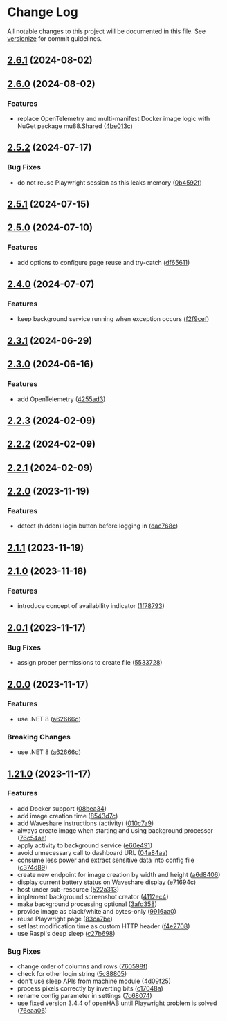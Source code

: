 # Change Log

All notable changes to this project will be documented in this file. See [versionize](https://github.com/versionize/versionize) for commit guidelines.

<a name="2.6.1"></a>
## [2.6.1](https://www.github.com/mu88/ScreenshotCreator/releases/tag/v2.6.1) (2024-08-02)

<a name="2.6.0"></a>
## [2.6.0](https://www.github.com/mu88/ScreenshotCreator/releases/tag/v2.6.0) (2024-08-02)

### Features

* replace OpenTelemetry and multi-manifest Docker image logic with NuGet package mu88.Shared ([4be013c](https://www.github.com/mu88/ScreenshotCreator/commit/4be013cd041236e0c419de3f64e1acb476465325))

<a name="2.5.2"></a>
## [2.5.2](https://www.github.com/mu88/ScreenshotCreator/releases/tag/v2.5.2) (2024-07-17)

### Bug Fixes

* do not reuse Playwright session as this leaks memory ([0b4592f](https://www.github.com/mu88/ScreenshotCreator/commit/0b4592f3d14d1d346c65dfc27abbb77b69c19eba))

<a name="2.5.1"></a>
## [2.5.1](https://www.github.com/mu88/ScreenshotCreator/releases/tag/v2.5.1) (2024-07-15)

<a name="2.5.0"></a>
## [2.5.0](https://www.github.com/mu88/ScreenshotCreator/releases/tag/v2.5.0) (2024-07-10)

### Features

* add options to configure page reuse and try-catch ([df65611](https://www.github.com/mu88/ScreenshotCreator/commit/df65611b39c0d6969383b55dd323ff422afae753))

<a name="2.4.0"></a>
## [2.4.0](https://www.github.com/mu88/ScreenshotCreator/releases/tag/v2.4.0) (2024-07-07)

### Features

* keep background service running when exception occurs ([f2f9cef](https://www.github.com/mu88/ScreenshotCreator/commit/f2f9cefcb2051a757506aaf75be661deb1d029b2))

<a name="2.3.1"></a>
## [2.3.1](https://www.github.com/mu88/ScreenshotCreator/releases/tag/v2.3.1) (2024-06-29)

<a name="2.3.0"></a>
## [2.3.0](https://www.github.com/mu88/ScreenshotCreator/releases/tag/v2.3.0) (2024-06-16)

### Features

* add OpenTelemetry ([4255ad3](https://www.github.com/mu88/ScreenshotCreator/commit/4255ad3719234f33b77d8bef008678aba9662703))

<a name="2.2.3"></a>
## [2.2.3](https://www.github.com/mu88/ScreenshotCreator/releases/tag/v2.2.3) (2024-02-09)

<a name="2.2.2"></a>
## [2.2.2](https://www.github.com/mu88/ScreenshotCreator/releases/tag/v2.2.2) (2024-02-09)

<a name="2.2.1"></a>
## [2.2.1](https://www.github.com/mu88/ScreenshotCreator/releases/tag/v2.2.1) (2024-02-09)

<a name="2.2.0"></a>
## [2.2.0](https://www.github.com/mu88/ScreenshotCreator/releases/tag/v2.2.0) (2023-11-19)

### Features

* detect (hidden) login button before logging in ([dac768c](https://www.github.com/mu88/ScreenshotCreator/commit/dac768ca6b3fcfd6f1a630eb97b855dcc8ac24bf))

<a name="2.1.1"></a>
## [2.1.1](https://www.github.com/mu88/ScreenshotCreator/releases/tag/v2.1.1) (2023-11-19)

<a name="2.1.0"></a>
## [2.1.0](https://www.github.com/mu88/ScreenshotCreator/releases/tag/v2.1.0) (2023-11-18)

### Features

* introduce concept of availability indicator ([1f78793](https://www.github.com/mu88/ScreenshotCreator/commit/1f787938034ff155c184b567c9e4395d84b8a3d5))

<a name="2.0.1"></a>
## [2.0.1](https://www.github.com/mu88/ScreenshotCreator/releases/tag/v2.0.1) (2023-11-17)

### Bug Fixes

* assign proper permissions to create file ([5533728](https://www.github.com/mu88/ScreenshotCreator/commit/5533728787a366d93000e481e8545d86b3915e14))

<a name="2.0.0"></a>
## [2.0.0](https://www.github.com/mu88/ScreenshotCreator/releases/tag/v2.0.0) (2023-11-17)

### Features

* use .NET 8 ([a62666d](https://www.github.com/mu88/ScreenshotCreator/commit/a62666d7ea2d076e42535fe34debb41cda9f520c))

### Breaking Changes

* use .NET 8 ([a62666d](https://www.github.com/mu88/ScreenshotCreator/commit/a62666d7ea2d076e42535fe34debb41cda9f520c))

<a name="1.21.0"></a>
## [1.21.0](https://www.github.com/mu88/ScreenshotCreator/releases/tag/v1.21.0) (2023-11-17)

### Features

* add Docker support ([08bea34](https://www.github.com/mu88/ScreenshotCreator/commit/08bea3403e7a8b61281c379c8d21bd13b9140c67))
* add image creation time ([8543d7c](https://www.github.com/mu88/ScreenshotCreator/commit/8543d7cb1aa187c31523938db52abfeb28c9aaf6))
* add Waveshare instructions (activity) ([010c7a9](https://www.github.com/mu88/ScreenshotCreator/commit/010c7a960d6d104894c1e24dc6c5f3f0c907a058))
* always create image when starting and using background processor ([76c54ae](https://www.github.com/mu88/ScreenshotCreator/commit/76c54ae82489bb8b7f8b4c310102f50f78b296cb))
* apply activity to background service ([e60e491](https://www.github.com/mu88/ScreenshotCreator/commit/e60e4918418145e85c31aa2eac434d571e18f8cc))
* avoid unnecessary call to dashboard URL ([04a84aa](https://www.github.com/mu88/ScreenshotCreator/commit/04a84aa515e57235f7914bf305a8ec996d58bbdc))
* consume less power and extract sensitive data into config file ([c374d89](https://www.github.com/mu88/ScreenshotCreator/commit/c374d89dbd3ec8ff666bc3b113ac5daa18cfc2c5))
* create new endpoint for image creation by width and height ([a6d8406](https://www.github.com/mu88/ScreenshotCreator/commit/a6d84067e078655bbd3c10d176a6a443c44062ba))
* display current battery status on Waveshare display ([e71694c](https://www.github.com/mu88/ScreenshotCreator/commit/e71694c66a99247b5f3bdc3b8c54e46cf4c5b237))
* host under sub-resource ([522a313](https://www.github.com/mu88/ScreenshotCreator/commit/522a313c991bd48cb1992f1bd5f401d660dfb154))
* implement background screenshot creator ([4112ec4](https://www.github.com/mu88/ScreenshotCreator/commit/4112ec4ea97fc6e625a1a5a7f7b288068f55434f))
* make background processing optional ([3afd358](https://www.github.com/mu88/ScreenshotCreator/commit/3afd358dc6ee9eab33dce91efd1969063cbcc796))
* provide image as black/white and bytes-only ([9916aa0](https://www.github.com/mu88/ScreenshotCreator/commit/9916aa0eca59340ae7757e9d46de3c08b238fb44))
* reuse Playwright page ([83ca7be](https://www.github.com/mu88/ScreenshotCreator/commit/83ca7bedee3ce57a6973dbc10a6c63d12b886066))
* set last modification time as custom HTTP header ([f4e2708](https://www.github.com/mu88/ScreenshotCreator/commit/f4e2708ec4bc2f11dbf34579cb23c8ff76f615b9))
* use Raspi's deep sleep ([c27b698](https://www.github.com/mu88/ScreenshotCreator/commit/c27b698ed786b0d4a84a1b2df5e1db6a321be444))

### Bug Fixes

* change order of columns and rows ([760598f](https://www.github.com/mu88/ScreenshotCreator/commit/760598fd8799b07ef6d348e9a8982830dfb9fca6))
* check for other login string ([5c88805](https://www.github.com/mu88/ScreenshotCreator/commit/5c888055d3d4486237fd04e115beb872ae9a122c))
* don't use sleep APIs from machine module ([4d09f25](https://www.github.com/mu88/ScreenshotCreator/commit/4d09f255dabee39cf638809368dfc551a5384f7b))
* process pixels correctly by inverting bits ([c17048a](https://www.github.com/mu88/ScreenshotCreator/commit/c17048a8acfe2910598efc9a0704fffbe3f3ae83))
* rename config parameter in settings ([7c68074](https://www.github.com/mu88/ScreenshotCreator/commit/7c68074dd512131ec51744df92fb2b32a6a32b5d))
* use fixed version 3.4.4 of openHAB until Playwright problem is solved ([76eaa06](https://www.github.com/mu88/ScreenshotCreator/commit/76eaa06daee02bc81be3b3bfa90ad038b2009888))

